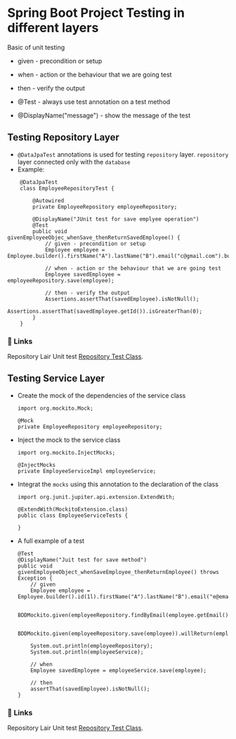 # Spring Boot Project Testing in different layers
Basic of unit testing

- given - precondition or setup
- when - action or the behaviour that we are going test
- then - verify the output

- @Test - always use test annotation on a test method
- @DisplayName("message") - show the message of the test
## Testing Repository Layer
- `@DataJpaTest` annotations is used for testing `repository` layer. `repository` layer connected only with the `database`
- Example:
```
	@DataJpaTest
	class EmployeeRepositoryTest {
	
		@Autowired
		private EmployeeRepository employeeRepository;
	
		@DisplayName("JUnit test for save emplyee operation")
		@Test
		public void givenEmployeeObjec_whenSave_thenReturnSavedEmployee() {
			// given - precondition or setup
			Employee employee = Employee.builder().firstName("A").lastName("B").email("c@gmail.com").build();
			
			// when - action or the behaviour that we are going test
			Employee savedEmployee = employeeRepository.save(employee);
			
			// then - verify the output
			Assertions.assertThat(savedEmployee).isNotNull();
			Assertions.assertThat(savedEmployee.getId()).isGreaterThan(0);
		}
	}

```
### 🔗 Links
Repository Lair Unit test [Repository Test Class](https://github.com/habibur-rahman-swe/JavaUnitTesting/blob/spring-boot-app-testing/src/test/java/com/springboot/testing/repository/EmployeeRepositoryTest.java).

## Testing Service Layer
-	Create the mock of the dependencies of the service class 
	``` 
	import org.mockito.Mock;

	@Mock
	private EmployeeRepository employeeRepository;
	```

-	Inject the mock to the service class

	```
	import org.mockito.InjectMocks;

	@InjectMocks
	private EmployeeServiceImpl employeeService;
	```	
-	Integrat the `mocks` using this annotation to the declaration of the class
	```
	import org.junit.jupiter.api.extension.ExtendWith;

	@ExtendWith(MockitoExtension.class)
	public class EmployeeServiceTests {
	
	}
	```

- A full example of a test
	```
	@Test
	@DisplayName("Juit test for save method")
	public void givenEmployeeObject_whenSaveEmployee_thenReturnEmployee() throws Exception {
		// given
		Employee employee = Employee.builder().id(1l).firstName("A").lastName("B").email("e@email.com").build();

		BDDMockito.given(employeeRepository.findByEmail(employee.getEmail())).willReturn(Optional.empty());

		BDDMockito.given(employeeRepository.save(employee)).willReturn(employee);

		System.out.println(employeeRepository);
		System.out.println(employeeService);
		
		// when
		Employee savedEmployee = employeeService.save(employee);

		// then
		assertThat(savedEmployee).isNotNull();
	}
	```
### 🔗 Links
Repository Lair Unit test [Repository Test Class](https://github.com/habibur-rahman-swe/JavaUnitTesting/blob/spring-boot-app-testing/src/test/java/com/springboot/testing/repository/EmployeeServiceTests.java).



